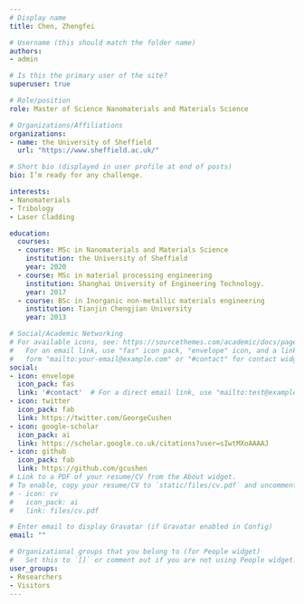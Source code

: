 ```yaml
---
# Display name
title: Chen, Zhengfei

# Username (this should match the folder name)
authors:
- admin

# Is this the primary user of the site?
superuser: true

# Role/position
role: Master of Science Nanomaterials and Materials Science

# Organizations/Affiliations
organizations:
- name: the University of Sheffield
  url: "https://www.sheffield.ac.uk/"

# Short bio (displayed in user profile at end of posts)
bio: I’m ready for any challenge.

interests:
- Nanomaterials
- Tribology
- Laser Cladding

education:
  courses:
  - course: MSc in Nanomaterials and Materials Science
    institution: the University of Sheffield
    year: 2020
  - course: MSc in material processing engineering
    institution: Shanghai University of Engineering Technology.
    year: 2017
  - course: BSc in Inorganic non-metallic materials engineering
    institution: Tianjin Chengjian University
    year: 2013

# Social/Academic Networking
# For available icons, see: https://sourcethemes.com/academic/docs/page-builder/#icons
#   For an email link, use "fas" icon pack, "envelope" icon, and a link in the
#   form "mailto:your-email@example.com" or "#contact" for contact widget.
social:
- icon: envelope
  icon_pack: fas
  link: '#contact'  # For a direct email link, use "mailto:test@example.org".
- icon: twitter
  icon_pack: fab
  link: https://twitter.com/GeorgeCushen
- icon: google-scholar
  icon_pack: ai
  link: https://scholar.google.co.uk/citations?user=sIwtMXoAAAAJ
- icon: github
  icon_pack: fab
  link: https://github.com/gcushen
# Link to a PDF of your resume/CV from the About widget.
# To enable, copy your resume/CV to `static/files/cv.pdf` and uncomment the lines below.
# - icon: cv
#   icon_pack: ai
#   link: files/cv.pdf

# Enter email to display Gravatar (if Gravatar enabled in Config)
email: ""

# Organizational groups that you belong to (for People widget)
#   Set this to `[]` or comment out if you are not using People widget.
user_groups:
- Researchers
- Visitors
---
```

